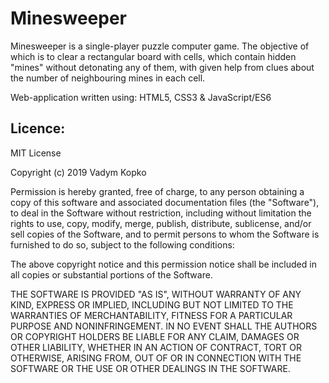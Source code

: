 # Minesweeper
Minesweeper is a single-player puzzle computer game. 
The objective of which is to clear a rectangular board with cells, which contain hidden "mines" without detonating any of them,
with given help from clues about the number of neighbouring mines in each cell.

Web-application written using: HTML5, CSS3 & JavaScript/ES6

## Licence:

MIT License

Copyright (c) 2019 Vadym Kopko

Permission is hereby granted, free of charge, to any person obtaining a copy of this software and associated documentation files (the "Software"), to deal in the Software without restriction, including without limitation the rights to use, copy, modify, merge, publish, distribute, sublicense, and/or sell copies of the Software, and to permit persons to whom the Software is furnished to do so, subject to the following conditions:

The above copyright notice and this permission notice shall be included in all copies or substantial portions of the Software.

THE SOFTWARE IS PROVIDED "AS IS", WITHOUT WARRANTY OF ANY KIND, EXPRESS OR IMPLIED, INCLUDING BUT NOT LIMITED TO THE WARRANTIES OF MERCHANTABILITY, FITNESS FOR A PARTICULAR PURPOSE AND NONINFRINGEMENT. IN NO EVENT SHALL THE AUTHORS OR COPYRIGHT HOLDERS BE LIABLE FOR ANY CLAIM, DAMAGES OR OTHER LIABILITY, WHETHER IN AN ACTION OF CONTRACT, TORT OR OTHERWISE, ARISING FROM, OUT OF OR IN CONNECTION WITH THE SOFTWARE OR THE USE OR OTHER DEALINGS IN THE SOFTWARE.
